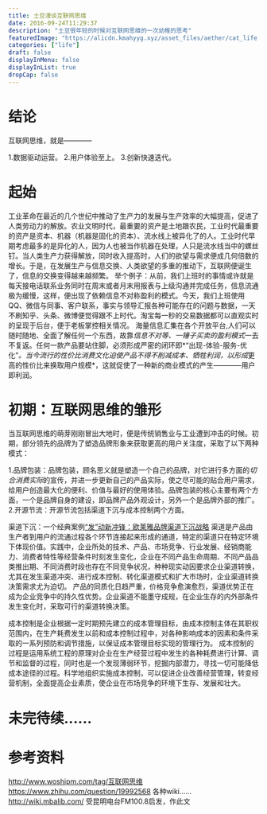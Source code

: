 ```yaml
---
title: 土豆漫谈互联网思维
date: 2016-09-24T11:29:37
description: "土豆很年轻的时候对互联网思维的一次幼稚的思考"
featuredImage: "https://alicdn.kmahyyg.xyz/asset_files/aether/cat_life.webp"
categories: ["life"]
draft: false
displayInMenu: false
displayInList: true
dropCap: false
---
```


# 结论

互联网思维，就是————

1.数据驱动运营。
2.用户体验至上。
3.创新快速迭代。

# 起始

  工业革命在最近的几个世纪中推动了生产力的发展与生产效率的大幅提高，促进了人类劳动力的解放。农业文明时代，最重要的资产是土地跟农民，工业时代最重要的资产是资本、机器（机器是固化的资本）、流水线上被异化了的人。工业时代早期考虑最多的是异化的人，因为人也被当作机器在处理，人只是流水线当中的螺丝钉。当人类生产力获得解放，同时收入提高时，人们的欲望与需求便成几何倍数的增长。于是，在发展生产与信息交换、人类欲望的多重的推动下，互联网便诞生了，信息的交换变得越来越频繁。
  举个例子：从前，我们上班时的事情或许就是每天接电话联系业务同时在周末或者月末用报表与上级沟通并完成任务，信息流通极为缓慢，这样，便出现了依赖信息不对称盈利的模式。今天，我们上班使用QQ、微信与同事、客户联系，事实与领导汇报各种可能存在的问题与数据，一天不刷知乎、头条、微博便觉得跟不上时代。淘宝每一秒的交易数据都可以直观实时的呈现于后台，便于老板掌控相关情况。
  海量信息汇集在各个开放平台,人们可以随时随地、全面了解任何一个东西，故靠*信息不对等、一锤子买卖的盈利模式*一去不复返。任何一款产品要站住脚，必须形成严密的闭环即*“出现-体验-服务-优化”*。当今流行的性价比消费文化迫使产品不得不削减成本、牺牲利润，以形成*更高的性价比来换取用户规模*，这就促使了一种新的商业模式的产生————用户即利润。
  
# 初期：互联网思维的雏形

  当互联网思维的萌芽刚刚冒出大地时，便是传统销售业与工业遭到冲击的时候。初期，部分领先的品牌为了塑造品牌形象来获取更高的用户关注度，采取了以下两种模式：
  
  1.品牌包装：品牌包装，顾名思义就是塑造一个自己的品牌，对它进行多方面的*切合消费实际*的宣传，并进一步更新自己的产品实际，使之尽可能的贴合用户需求，给用户创造最大化的便利、价值与最好的使用体验。品牌包装的核心主要有两个方面，一个是品牌自身的建设，即品牌产品外观设计，另外一个是品牌外部的推广。
  2.开源节流：开源节流包括渠道下沉与成本控制两个方面。
  
  渠道下沉：一个经典案例[“发”动新冲锋：欧莱雅品牌渠道下沉战略](http://www.meihua.info/a/54996)
  渠道是产品由生产者到用户的流通过程各个环节连接起来形成的通道，特定的渠道只在特定环境下体现价值。实践中，企业所处的技术、产品、市场竞争、行业发展、经销商能力、消费者特性等经营条件时刻发生变化，企业在不同产品生命周期、不同产品品类推出期、不同消费时段也存在不同竞争状况，种种现实动因要求企业渠道转换，尤其在发生渠道冲突、进行成本控制、转化渠道模式和扩大市场时，企业渠道转换决策需求尤为迫切。
  产品的同质化日趋严重，价格竞争愈演愈烈，渠道优势正在成为企业竞争中的持久性优势。企业渠道不能墨守成规，在企业生存的内外部条件发生变化时，采取可行的渠道转换决策。
  
  成本控制是企业根据一定时期预先建立的成本管理目标，由成本控制主体在其职权范围内，在生产耗费发生以前和成本控制过程中，对各种影响成本的因素和条件采取的一系列预防和调节措施，以保证成本管理目标实现的管理行为。
  成本控制的过程是运用系统工程的原理对企业在生产经营过程中发生的各种耗费进行计算、调节和监督的过程，同时也是一个发现薄弱环节，挖掘内部潜力，寻找一切可能降低成本途径的过程。科学地组织实施成本控制，可以促进企业改善经营管理，转变经营机制，全面提高企业素质，使企业在市场竞争的环境下生存、发展和壮大。
  
  
# 未完待续......

# 参考资料

  http://www.woshipm.com/tag/互联网思维
  https://www.zhihu.com/question/19992568
  各种wiki......
  http://wiki.mbalib.com/
  受昆明电台FM100.8启发，作此文
